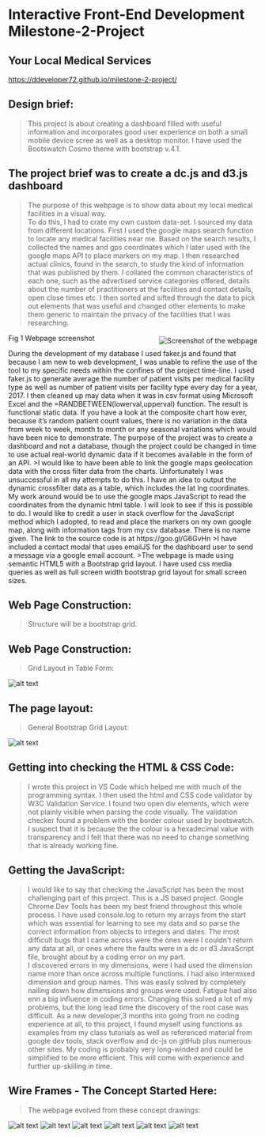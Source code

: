 # **Interactive Front-End Development Milestone-2-Project**

## **Your Local Medical Services**
https://ddeveloper72.github.io/milestone-2-project/

## **Design brief:**
>This project is about creating a dashboard filled with useful information and incorporates good user experience on both a small mobile device scree as well as a desktop monitor.  I have used the Bootswatch Cosmo theme with bootstrap v.4.1.  


## **The project brief was to create a  dc.js and d3.js dashboard**
>The purpose of this webpage is to show data about my local medical facilities in a visual way.  
>To do this, I had to crate my own custom data-set.  I sourced my data from different locations.  First  I used the google maps search function to locate any medical facilities near me.  Based on the search results, I collected the names and gps coordinates which I later used with the google maps API to place markers on my map.  I then researched actual clinics, found in the search, to study the kind of  information that was published by them.  I collated the common characteristics of each one, such as the advertised service categories offered, details about the number of practitioners at the facilities and contact details, open close times etc.  I then sorted and sifted through the data to pick out elements that was useful and changed other elements to make them generic to maintain the privacy of the facilities that I was researching. 
<div>
<img src="https://github.com/ddeveloper72/milestone-2-project/blob/master/static/images/readme/fullPageSmall.png" alt="Screenshot of the webpage"style="float: right; margin-left: 10px; margin-top: 5px; margin-bottom: 5px;"> <p>Fig 1 Webpage screenshot</p></div>
During the development of my database I used faker.js and found that because I am new to web development, I was unable to refine the use of the tool to my specific needs within the confines of the project time-line.  I used faker.js  to generate average the number of patient visits per medical facility type as well as number of patient visits per facility type every day for a year, 2017.  I then cleaned up may data when it was in csv format using Microsoft Excel and the =RANDBETWEEN(lowerval,upperval) function.  The result is functional static data.  If you have a look at the composite chart how ever, because it’s random patient count values, there is no variation in the data from week to week, month to month or any seasonal variations which would have been nice to demonstrate.  The purpose of the project was to create a dashboard and not a database, though the project could be changed in time to use actual real-world dynamic data if it becomes available in the form of an API.
>I would like to have been able to link the google maps geolocation data with the cross filter data from the charts.  Unfortunately I was unsuccessful in all my attempts to do this. I have an idea to output the dynamic crossfilter data as a table, which includes the lat lng coordinates.  My work around would be to use the google maps JavaScript to read the coordinates from the dynamic html table.  I will look to see if this is possible to do.   I would like to credit a user in stack overflow for the JavaScript method which I adopted, to read and place the markers on my own google map, along with information tags from my csv database.  There is no name given.  The link to the source code is at https://goo.gl/G6GvHn
>I have included a contact modal that uses emailJS for the dashboard user to send a message via a google email account.
>The webpage is made using semantic HTML5 with a Bootstrap grid layout.  I have used css media queries as well as full screen width bootstrap grid layout for small screen sizes.

## **Web Page Construction:**
>Structure will be a bootstrap grid. 

## **Web Page Construction:**
>Grid Layout in Table Form:

![alt text](https://github.com/ddeveloper72/milestone-2-project/blob/master/static/images/readme/gridTable.png "Fig 2 Grid layout shown as table rows")

## **The page layout:**
>General Bootstrap Grid Layout:

![alt text](https://github.com/ddeveloper72/milestone-2-project/blob/master/static/images/readme/bootstrapGridLayout.png "Fig 3 Screensot of webpage with the grid overlay")

## **Getting into checking the HTML & CSS Code:**

>I wrote this project in VS Code which helped me with much of the programming syntax.  I then used the html and CSS code validator by W3C Validation Service.  I found two open div elements, which were not plainly visible when parsing the code visually. The validation checker found a problem with the border colour used by bootswatch.  I suspect that it is because the the colour is a hexadecimal value with transparency and I felt that there was no need to change something that is already working fine.

## **Getting the JavaScript:**

>I would like to say that checking the JavaScript has been the most challenging part of this project.  This is a JS based project. Google Chrome Dev Tools has been my best friend throughout this whole process.  I have used console.log to return my arrays from the start which was essential for learning to see my data and so parse the correct information from objects to integers and dates. The most difficult bugs that I came across were the ones were I couldn't return any data at all, or ones where the faults were in a dc or d3 JavaScript file, brought about by a coding error on my part.  
>I discovered errors in my dimensions, were I had used the dimension name more than once across multiple functions.  I had also intermixed dimension and group names.  This was easily solved by completely nailing down how dimensions and groups were used. Fatigue had also enn a big influence in coding errors. Changing this solved a lot of my problems, but the long lead time the discovery of the root case was difficult. As a new developer,3 months into going from no coding experience at all, to this project, I found myself using functions as examples from my class tutorials as well as referenced material from google dev tools, stack overflow and dc-js on gitHub plus numerous other sites.  My coding is probably very long-winded and could be simplified to be more efficient. This will come with experience and further up-skilling in time. 

## **Wire Frames - The Concept Started Here:**
>The webpage evolved from these concept drawings:

![alt text](https://github.com/ddeveloper72/milestone-2-project/blob/master/static/images/readme/projectIdea-1.png "Fig 4 Project Idea Page 1")
![alt text](https://github.com/ddeveloper72/milestone-2-project/blob/master/static/images/readme/projectIdea-2.png "Fig 5 Project Idea Page 2")
![alt text](https://github.com/ddeveloper72/milestone-2-project/blob/master/static/images/readme/projectIdea-3.png "Fig 6 Project Idea Page 3")
![alt text](https://github.com/ddeveloper72/milestone-2-project/blob/master/static/images/readme/projectIdea-4.png "Fig 7 Project Idea Page 4")
![alt text](https://github.com/ddeveloper72/milestone-2-project/blob/master/static/images/readme/projectIdea-5.png "Fig 8 Project Idea Page 5")
![alt text](https://github.com/ddeveloper72/milestone-2-project/blob/master/static/images/readme/projectIdea-6.png "Fig 9 Project Idea Page 6")